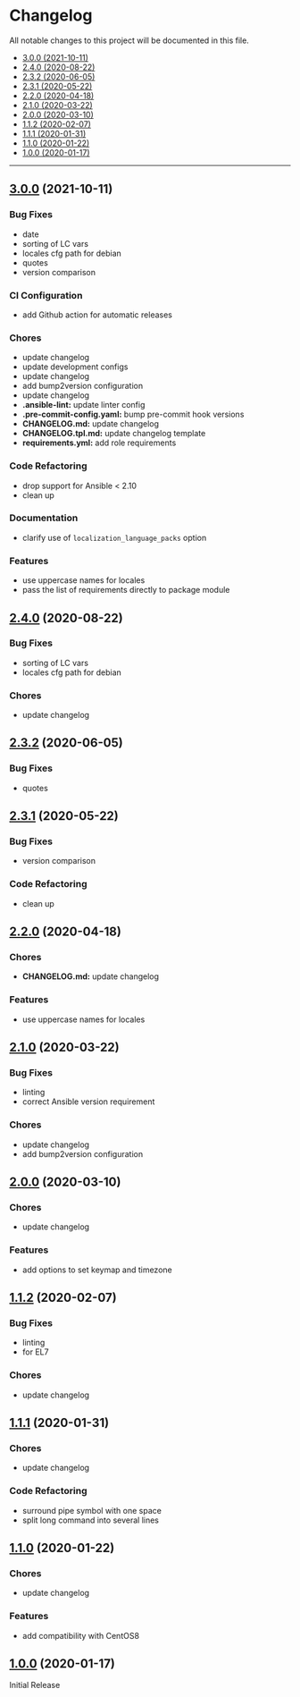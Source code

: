# Changelog

All notable changes to this project will be documented in this file.

- [3.0.0 (2021-10-11)](#300-2021-10-11)
- [2.4.0 (2020-08-22)](#240-2020-08-22)
- [2.3.2 (2020-06-05)](#232-2020-06-05)
- [2.3.1 (2020-05-22)](#231-2020-05-22)
- [2.2.0 (2020-04-18)](#220-2020-04-18)
- [2.1.0 (2020-03-22)](#210-2020-03-22)
- [2.0.0 (2020-03-10)](#200-2020-03-10)
- [1.1.2 (2020-02-07)](#112-2020-02-07)
- [1.1.1 (2020-01-31)](#111-2020-01-31)
- [1.1.0 (2020-01-22)](#110-2020-01-22)
- [1.0.0 (2020-01-17)](#100-2020-01-17)

---

<a name="3.0.0"></a>
## [3.0.0](https://github.com/aisbergg/ansible-role-localization/compare/v2.4.0...v3.0.0) (2021-10-11)

### Bug Fixes

- date
- sorting of LC vars
- locales cfg path for debian
- quotes
- version comparison

### CI Configuration

- add Github action for automatic releases

### Chores

- update changelog
- update development configs
- update changelog
- add bump2version configuration
- update changelog
- **.ansible-lint:** update linter config
- **.pre-commit-config.yaml:** bump pre-commit hook versions
- **CHANGELOG.md:** update changelog
- **CHANGELOG.tpl.md:** update changelog template
- **requirements.yml:** add role requirements

### Code Refactoring

- drop support for Ansible < 2.10
- clean up

### Documentation

- clarify use of `localization_language_packs` option

### Features

- use uppercase names for locales
- pass the list of requirements directly to package module


<a name="2.4.0"></a>
## [2.4.0](https://github.com/aisbergg/ansible-role-localization/compare/v2.3.2...v2.4.0) (2020-08-22)

### Bug Fixes

- sorting of LC vars
- locales cfg path for debian

### Chores

- update changelog


<a name="2.3.2"></a>
## [2.3.2](https://github.com/aisbergg/ansible-role-localization/compare/v2.3.1...v2.3.2) (2020-06-05)

### Bug Fixes

- quotes


<a name="2.3.1"></a>
## [2.3.1](https://github.com/aisbergg/ansible-role-localization/compare/v2.2.0...v2.3.1) (2020-05-22)

### Bug Fixes

- version comparison

### Code Refactoring

- clean up


<a name="2.2.0"></a>
## [2.2.0](https://github.com/aisbergg/ansible-role-localization/compare/v2.1.0...v2.2.0) (2020-04-18)

### Chores

- **CHANGELOG.md:** update changelog

### Features

- use uppercase names for locales


<a name="2.1.0"></a>
## [2.1.0](https://github.com/aisbergg/ansible-role-localization/compare/v2.0.0...v2.1.0) (2020-03-22)

### Bug Fixes

- linting
- correct Ansible version requirement

### Chores

- update changelog
- add bump2version configuration


<a name="2.0.0"></a>
## [2.0.0](https://github.com/aisbergg/ansible-role-localization/compare/v1.1.2...v2.0.0) (2020-03-10)

### Chores

- update changelog

### Features

- add options to set keymap and timezone


<a name="1.1.2"></a>
## [1.1.2](https://github.com/aisbergg/ansible-role-localization/compare/v1.1.1...v1.1.2) (2020-02-07)

### Bug Fixes

- linting
- for EL7

### Chores

- update changelog


<a name="1.1.1"></a>
## [1.1.1](https://github.com/aisbergg/ansible-role-localization/compare/v1.1.0...v1.1.1) (2020-01-31)

### Chores

- update changelog

### Code Refactoring

- surround pipe symbol with one space
- split long command into several lines


<a name="1.1.0"></a>
## [1.1.0](https://github.com/aisbergg/ansible-role-localization/compare/v1.0.0...v1.1.0) (2020-01-22)

### Chores

- update changelog

### Features

- add compatibility with CentOS8


<a name="1.0.0"></a>
## [1.0.0]() (2020-01-17)

Initial Release
